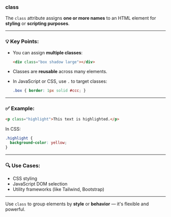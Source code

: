 ### class

The `class` attribute assigns **one or more names** to an HTML element for **styling** or **scripting purposes**.

---

### 💡 Key Points:

* You can assign **multiple classes**:

  ```html
  <div class="box shadow large"></div>
  ```
* Classes are **reusable** across many elements.
* In JavaScript or CSS, use `.` to target classes:

  ```css
  .box { border: 1px solid #ccc; }
  ```

---

### ✅ Example:

```html
<p class="highlight">This text is highlighted.</p>
```

In CSS:

```css
.highlight {
  background-color: yellow;
}
```

---

### 🔍 Use Cases:

* CSS styling
* JavaScript DOM selection
* Utility frameworks (like Tailwind, Bootstrap)

---

Use `class` to group elements by **style** or **behavior** — it's flexible and powerful.
